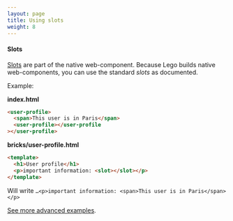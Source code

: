 ```yaml
---
layout: page
title: Using slots
weight: 8
---
```


#### Slots

[Slots](https://developer.mozilla.org/en-US/docs/Web/HTML/Element/slot) are part of the
native web-component.
Because Lego builds native web-components, you can use the standard _slots_ as documented.

Example:

**index.html**

```html
<user-profile>
  <span>This user is in Paris</span>
  <user-profile></user-profile
></user-profile>
```

**bricks/user-profile.html**

```html
<template>
  <h1>User profile</h1>
  <p>important information: <slot></slot></p>
</template>
```

Will write `…<p>important information: <span>This user is in Paris</span></p>`

[See more advanced examples](https://developer.mozilla.org/en-US/docs/Web/Web_Components/Using_templates_and_slots#Adding_flexibility_with_slots).
